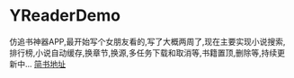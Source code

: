 # YReaderDemo
仿追书神器APP,最开始写个女朋友看的,写了大概两周了,现在主要实现小说搜索,排行榜,小说自动缓存,换章节,换源,多任务下载和取消等,书籍置顶,删除等,持续更新中...
[简书地址](http://www.jianshu.com/p/8b795b76f7b0)
